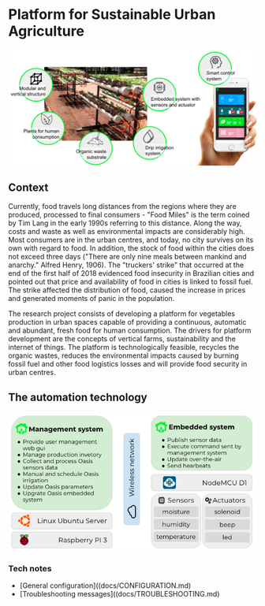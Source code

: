 # Platform for Sustainable Urban Agriculture

![platform overview](docs/img/platform.png)

## Context
Currently, food travels long distances from the regions where they are produced, processed to final consumers - "Food Miles" is the term coined by Tim Lang in the early 1990s referring to this distance. Along the way, costs and waste as well as environmental impacts are considerably high. Most consumers are in the urban centres, and today, no city survives on its own with regard to food. In addition, the stock of food within the cities does not exceed three days ("There are only nine meals between mankind and anarchy." Alfred Henry, 1906). The "truckers' strike" that occurred at the end of the first half of 2018 evidenced food insecurity in Brazilian cities and pointed out that price and availability of food in cities is linked to fossil fuel. The strike affected the distribution of food, caused the increase in prices and generated moments of panic in the population.

The research project consists of developing a platform for vegetables production in urban spaces capable of providing a continuous, automatic and abundant, fresh food for human consumption. The drivers for platform development are the concepts of vertical farms, sustainability and the internet of things. The platform is technologically feasible, recycles the organic wastes, reduces the environmental impacts caused by burning fossil fuel and other food logistics losses and will provide food security in urban centres.

## The automation technology
![technology overview](docs/img/technology_overview.png)


### Tech notes

* [General configuration]((docs/CONFIGURATION.md)
* [Troubleshooting messages]((docs/TROUBLESHOOTING.md)
